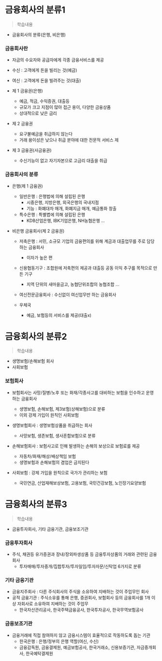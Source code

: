 # 금융회사의 분류1
> 학습내용
- 금융회사의 분류(은행, 비은행)

### 금융회사란
- 자금의 수요자와 공급자에게 각종 금융서비스를 제공

- 수신 : 고객에게 돈을 빌리는 것(예금)
- 여신 : 고객에게 돈을 빌려주는 것(대출)

- 제 1 금융권(은행)
	- 예금, 적금, 수익증권, 대출등
	- 규모가 크고 지점이 많아 접근 용이, 다양한 금융상품
	- 상대적으로 낮은 금리
- 제 2 금융권
	- 요구불예금을 취급하지 않는다
	- 거래 용이성은 낮으나 취급 분야에 대한 전문적 서비스 제

- 제 3 금융권(사금융권)
	- 수신기능이 없고 자기자본으로 고금리 대출을 취급


### 금융회사의 분류
- 은행(제 1 금융권)
	- 일반은행 : 은행법에 의해 설립된 은행
		- 시중은행, 지방은행, 외국은행의 국내지점
		- 기능 : 화폐대차 매개, 화폐지금 매개, 예금통화 창출
	- 특수은행 : 특별볍에 의해 설립된 은행
		- KDB산업은행, IBK기업은행, NH농협은행 ...

- 비은행 금융회사(제 2 금융권)
	- 저축은행 : 서민, 소규모 기업의 금융편의를 위해 계금과 대출업무를 주로 담당하는 금융회사
		- 이자가 높은 편
	
	- 신용협동기구 : 조합원에 저축편의 제공과 대출등 공동 이익 추구를 목적으로 만든 기구
		- 지역 단위의 새마을금고, 농협단위조합의 농협조합 ...
	
	- 여신전문금융회사 : 수신없이 여신업무만 하는 금융회사
	- 우체국
		- 예금, 보험등의 서비스를 제공(대출x)

# 금융회사의 분류2
> 학습내용
- 생명보험/손해보험 회사
- 사회보험

### 보험회사
- 보험회사는 사망/질병/노후 또는 화재/각종사고를 대비하는 보험을 인수하고 운영하는 금융회사
	- 생명보험, 손해보험, 제3보험(상해보험)으로 분류
	- 이외 강제 가입이 원칙인 사회보험

- 생명보험회사 : 생명보험상품을 취급하는 회사
	- 사망보험, 생존보험, 생사혼합보험으로 분류

- 손해보험회사 : 보험사고로 인해 발생하는 손해의 보상으로 보험료를 제공
	- 자동차/화재/해상/배상책임 보험
	- 생명보험과 손해보험의 겸업은 금지된다

- 사회보험 : 강제 가입을 원칙으로 국가가 관리하는 보험
	- 국민연금, 산업재해보상보험, 고용보험, 국민건강보험, 노인장기요양보험

# 금융회사의 분류3
> 학습내용
- 금융투자회사, 기타 금융기관, 금융보조기관

### 금융투자회사
- 주식, 채권등 유가증권과 장내/장외파생상품 등 금융투자상품의 거래와 관련된 금융회사
	- 투자매매/투자중개/집합투자/투자일임/투자자문/신탁업 6가지로 분류

### 기타 금융기관
- 금융지주회사 : 다른 주식회사의 주식을 소유하여 지배하는 것이 주업무인 회사
- 공적 금융기관 : 주식소유를 통해 은행, 증권회사, 보험회사 등의 금융회사를 1개 이상 자회사로 소유하여 지배하는 것이 주업무
	- 한국자산관리공사, 한국주택금융공사, 한국투자공사, 한국무역보험공사

### 금융보조기관
- 금융거래에 직접 참여하지 않고 금융시스템이 효율적으로 작동하도록 돕는 기관
	- 한국은행 : 은행/정부의 은행 역할(여신, 수신)
	- 금융감독원, 금융결제원, 예금보험공사, 한국거래소, 신용보증기관, 자금중개회사, 한국예탁결제원






